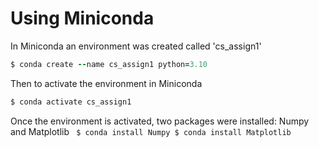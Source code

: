# Using Miniconda

In Miniconda an environment was created called 'cs_assign1'
```ruby
$ conda create --name cs_assign1 python=3.10
```


Then to activate the environment in Miniconda
```ruby
$ conda activate cs_assign1
```


Once the environment is activated, two packages were installed: Numpy and Matplotlib
<code>
$ conda install Numpy
$ conda install Matplotlib
</code>
